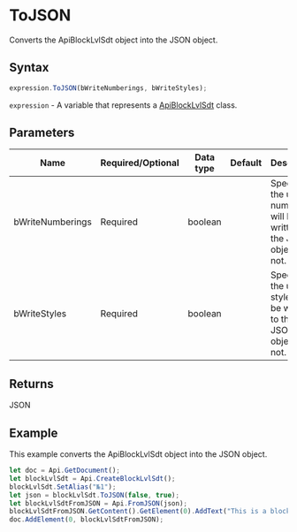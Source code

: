 # ToJSON

Converts the ApiBlockLvlSdt object into the JSON object.

## Syntax

```javascript
expression.ToJSON(bWriteNumberings, bWriteStyles);
```

`expression` - A variable that represents a [ApiBlockLvlSdt](../ApiBlockLvlSdt.md) class.

## Parameters

| **Name** | **Required/Optional** | **Data type** | **Default** | **Description** |
| ------------- | ------------- | ------------- | ------------- | ------------- |
| bWriteNumberings | Required | boolean |  | Specifies if the used numberings will be written to the JSON object or not. |
| bWriteStyles | Required | boolean |  | Specifies if the used styles will be written to the JSON object or not. |

## Returns

JSON

## Example

This example converts the ApiBlockLvlSdt object into the JSON object.

```javascript editor-docx
let doc = Api.GetDocument();
let blockLvlSdt = Api.CreateBlockLvlSdt();
blockLvlSdt.SetAlias("№1");
let json = blockLvlSdt.ToJSON(false, true);
let blockLvlSdtFromJSON = Api.FromJSON(json);
blockLvlSdtFromJSON.GetContent().GetElement(0).AddText("This is a block text content control.");
doc.AddElement(0, blockLvlSdtFromJSON);
```
